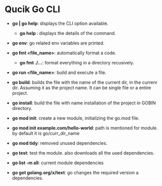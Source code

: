 # Qucik Go CLI

* **go | go help**: displays the CLI option available.
  * **go help <command>**: displays the details of the command.

* **go env**: go related env variables are printed.

* **go fmt <file_name>**: automatically format a code.
  * **go fmt ./...**: format everything in a directory recusively.

* **go run <file_name>**: build and execute a file.

* **go build**: builds the file with the name of the current dir, in the currenr dir. Assuming it as the project name. It can be single file or  a entire project.

* **go install**: build the file with name installation of the project in GOBIN directory.

* **go mod init**: create a new module, initializing the go.mod file.
* **go mod init example.com/hello-world**: path is mentioned for module. by default it is go/curr_dir_name

* **go mod tidy**: removed unused dependencies.

* **go test**: test the module. also downloads all the used dependencies.

* **go list -m all**: current module dependencies

* **go get golang.org/x/text**: go changes the required version a dependencies.
